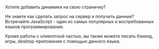 Хотите добавить динамики на свою страничку?

Не знаете как сделать запрос на сервер и получить данные? Встречайте JavaScript - один из самых популярных и востребованных языков программирования.

Кроме работы с клиентской частью, вы также можете писать бэкенд, игры, desktop-приложения с помощью данного языка.